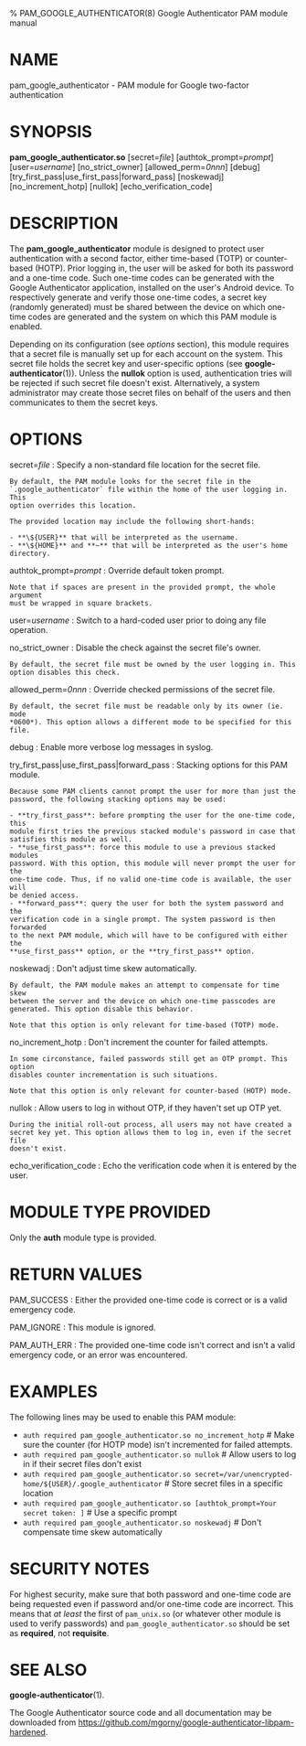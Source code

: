 % PAM_GOOGLE_AUTHENTICATOR(8) Google Authenticator PAM module manual

# NAME

pam_google_authenticator - PAM module for Google two-factor authentication

# SYNOPSIS

**pam_google_authenticator.so** [secret=*file*] [authtok_prompt=*prompt*]
[user=*username*] [no_strict_owner] [allowed_perm=*0nnn*] [debug]
[try_first_pass|use_first_pass|forward_pass] [noskewadj] [no_increment_hotp]
[nullok] [echo_verification_code]

# DESCRIPTION

The **pam_google_authenticator** module is designed to protect user
authentication with a second factor, either time-based (TOTP) or counter-based
(HOTP). Prior logging in, the user will be asked for both its password and a
one-time code. Such one-time codes can be generated with the Google
Authenticator application, installed on the user's Android device. To
respectively generate and verify those one-time codes, a secret key (randomly
generated) must be shared between the device on which one-time codes are
generated and the system on which this PAM module is enabled.

Depending on its configuration (see *options* section), this module requires
that a secret file is manually set up for each account on the system. This
secret file holds the secret key and user-specific options (see
**google-authenticator**(1)). Unless the **nullok** option is used,
authentication tries will be rejected if such secret file doesn't exist.
Alternatively, a system administrator may create those secret files on behalf
of the users and then communicates to them the secret keys.

# OPTIONS

secret=*file*
:   Specify a non-standard file location for the secret file.

    By default, the PAM module looks for the secret file in the
    `.google_authenticator` file within the home of the user logging in. This
    option overrides this location.

    The provided location may include the following short-hands:

    - **\${USER}** that will be interpreted as the username.
    - **\${HOME}** and **~** that will be interpreted as the user's home
    directory.

authtok_prompt=*prompt*
:   Override default token prompt.

    Note that if spaces are present in the provided prompt, the whole argument
    must be wrapped in square brackets.

user=*username*
:   Switch to a hard-coded user prior to doing any file operation.

no_strict_owner
:   Disable the check against the secret file's owner.

    By default, the secret file must be owned by the user logging in. This
    option disables this check.

allowed_perm=*0nnn*
:   Override checked permissions of the secret file.

    By default, the secret file must be readable only by its owner (ie. mode
    *0600*). This option allows a different mode to be specified for this file.

debug
:   Enable more verbose log messages in syslog.

try_first_pass|use_first_pass|forward_pass
:   Stacking options for this PAM module.

    Because some PAM clients cannot prompt the user for more than just the
    password, the following stacking options may be used:

    - **try_first_pass**: before prompting the user for the one-time code, this
    module first tries the previous stacked module's password in case that
    satisfies this module as well.
    - **use_first_pass**: force this module to use a previous stacked modules
    password. With this option, this module will never prompt the user for the
    one-time code. Thus, if no valid one-time code is available, the user will
    be denied access.
    - **forward_pass**: query the user for both the system password and the
    verification code in a single prompt. The system password is then forwarded
    to the next PAM module, which will have to be configured with either the
    **use_first_pass** option, or the **try_first_pass** option.

noskewadj
:   Don't adjust time skew automatically.

    By default, the PAM module makes an attempt to compensate for time skew
    between the server and the device on which one-time passcodes are
    generated. This option disable this behavior.

    Note that this option is only relevant for time-based (TOTP) mode.

no_increment_hotp
:   Don't increment the counter for failed attempts.

    In some circonstance, failed passwords still get an OTP prompt. This option
    disables counter incrementation is such situations.

    Note that this option is only relevant for counter-based (HOTP) mode.

nullok
:   Allow users to log in without OTP, if they haven't set up OTP yet.

    During the initial roll-out process, all users may not have created a
    secret key yet. This option allows them to log in, even if the secret file
    doesn't exist.

echo_verification_code
:   Echo the verification code when it is entered by the user.

# MODULE TYPE PROVIDED

Only the **auth** module type is provided.

# RETURN VALUES

PAM_SUCCESS
:   Either the provided one-time code is correct or is a valid emergency code.

PAM_IGNORE
:   This module is ignored.

PAM_AUTH_ERR
:   The provided one-time code isn't correct and isn't a valid emergency code,
or an error was encountered.

# EXAMPLES

The following lines may be used to enable this PAM module:

- `auth required pam_google_authenticator.so no_increment_hotp` # Make sure the
counter (for HOTP mode) isn't incremented for failed attempts.
- `auth required pam_google_authenticator.so nullok` # Allow users to log in if
their secret files don't exist
- `auth required pam_google_authenticator.so
secret=/var/unencrypted-home/${USER}/.google_authenticator` # Store secret
files in a specific location
- `auth required pam_google_authenticator.so [authtok_prompt=Your secret token:
]` # Use a specific prompt
- `auth required pam_google_authenticator.so noskewadj` # Don't compensate time
skew automatically

# SECURITY NOTES

For highest security, make sure that both password and one-time code are being
requested even if password and/or one-time code are incorrect. This means that
*at least* the first of `pam_unix.so` (or whatever other module is used to
verify passwords) and `pam_google_authenticator.so` should be set as
**required**, not **requisite**.

# SEE ALSO

**google-authenticator**(1).

The Google Authenticator source code and all documentation may be downloaded
from <https://github.com/mgorny/google-authenticator-libpam-hardened>.
